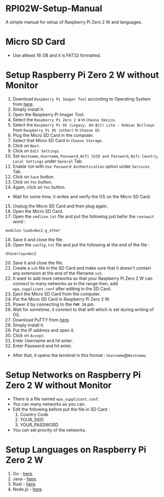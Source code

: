 # RPI02W-Setup-Manual
A simple manual for setup of Raspberry Pi Zero 2 W and languages.

# Micro SD Card
- Use atleast 16 GB and it is FAT32 formatted.

# Setup Raspberry Pi Zero 2 W without Monitor
1. Download `Raspberry Pi Imager Tool` according to Operating System from [here](https://www.raspberrypi.com/software/).
2. Simply install it.
3. Open the Raspberry Pi Imager Tool.
4. Select the `Raspberry Pi Zero 2 W` in `Choose Device`.
5. Select the `Raspberry Pi OS (Legacy, 64-Bit) Lite - Debian Bullseye` from `Raspberry Pi OS (other)` in `Choose OS`.
6. Plug the Micro SD Card in the computer.
7. Select that Micro SD Card in `Choose Storage`.
8. Click on `Next`.
9. Click on `Edit Settings`.
10. Set `Hostname`, `Username`, `Password`, `Wifi SSID and Password`, `Wifi Country`, `Local Settings` under `General` Tab.
11. Enable `SSH` with `Use Password Authentication` option under `Services` Tab.
12. Click on `Save` button.
13. Click on `Yes` button.
14. Again, click on `Yes` button.
- Wait for some time, it writes and verify the OS on the Micro SD Card.
15. Unplug the Micro SD Card and then plug again.
16. Open the Micro SD Card.
17. Open the `cmdline.txt` file and put the following just befor the `rootwait` word :
```
modules-load=dwc2,g_ether
```
18. Save it and close the file.
19. Open the `config.txt` file and put the following at the end of the file :
```
dtoverlay=dwc2
```
20. Save it and close the file.
21. Create a `ssh` file in the SD Card and make sure that it doesn't contain any extension at the end of the filename `ssh`.
22. It want to add more networks so that your Raspberry Pi Zero 2 W can connect to many networks as in the range then, add `wpa_supplicant.conf` after editing in the SD Card.
23. Eject the Micro SD Card from the computer.
24. Put the Micro SD Card in Raspberry Pi Zero 2 W.
25. Power it by connecting to the `PWR IN` pin.
26. Wait for sometime, it connect to that wifi which is set during writing of OS.
27. Download PuTTY from [here](https://www.putty.org/).
28. Simply install it.
29. Put the IP address and open it.
30. Click on `Accept`.
31. Enter Username and hit enter.
32. Enter Password and hit enter.
- After that, it opens the terminal in this format : `Username`@`Hostname`.

# Setup Networks on Raspberry Pi Zero 2 W without Monitor
- There is a file named `wpa_supplicant.conf`.
- You can many networks as you can.
- Edit the following before put the file in SD Card :
  1. Country Code
  2. YOUR_SSID
  3. YOUR_PASSWORD
- You can set priority of the networks.

# Setup Languages on Raspberry Pi Zero 2 W
1. Go - [here](https://github.com/wirebits/RPI02W-Setup-Manual/tree/main/Go).
2. Java - [here](https://github.com/wirebits/RPI02W-Setup-Manual/tree/main/Java).
3. Rust - [here](https://github.com/wirebits/RPI02W-Setup-Manual/tree/main/Rust).
4. Node.js - [here](https://github.com/wirebits/RPI02W-Setup-Manual/tree/main/Node.js).
